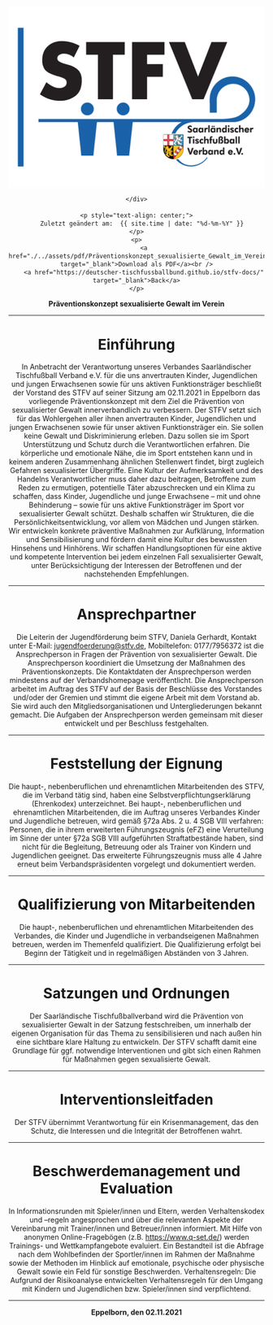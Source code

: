 <div class="html-only" style="text-align: center;">
    <div class="title" style="text-align: center;">
        <img src="images/STFV-LOGO.png" alt="STFV Logo" style="display: block; margin: 0 auto;" />
        
    </div>

    <p style="text-align: center;">
       Zuletzt geändert am:  {{ site.time | date: "%d-%m-%Y" }}
    </p>
    <p>
        <a href="./../assets/pdf/Präventionskonzept_sexualisierte_Gewalt_im_Verein.pdf" target="_blank">Download als PDF</a><br />
        <a href="https://deutscher-tischfussballbund.github.io/stfv-docs/" target="_blank">Back</a>
    </p>
</div>


**Präventionskonzept sexualisierte Gewalt im Verein**

---

# Einführung

In Anbetracht der Verantwortung unseres Verbandes Saarländischer Tischfußball Verband e.V. für die uns anvertrauten Kinder, Jugendlichen und jungen Erwachsenen sowie für uns aktiven Funktionsträger beschließt der Vorstand des STFV auf seiner Sitzung am 02.11.2021 in Eppelborn das vorliegende Präventionskonzept mit dem Ziel die Prävention von sexualisierter Gewalt innerverbandlich zu verbessern. 
Der STFV setzt sich für das Wohlergehen aller ihnen anvertrauten Kinder, Jugendlichen und jungen Erwachsenen sowie für unser aktiven Funktionsträger ein. 
Sie sollen keine Gewalt und Diskriminierung erleben. Dazu sollen sie im Sport Unterstützung und Schutz durch die Verantwortlichen erfahren. Die körperliche und emotionale Nähe, die im Sport entstehen kann und in keinem anderen Zusammenhang ähnlichen Stellenwert findet, birgt zugleich Gefahren sexualisierter Übergriffe. 
Eine Kultur der Aufmerksamkeit und des Handelns Verantwortlicher muss daher dazu beitragen, Betroffene zum Reden zu ermutigen, potentielle Täter abzuschrecken und ein Klima zu schaffen, dass Kinder, Jugendliche und junge Erwachsene – mit und ohne Behinderung – sowie für uns aktive Funktionsträger im Sport vor sexualisierter Gewalt schützt. 
Deshalb schaffen wir Strukturen, die die Persönlichkeitsentwicklung, vor allem von Mädchen und Jungen stärken. Wir entwickeln konkrete präventive Maßnahmen zur Aufklärung, Information und Sensibilisierung und fördern damit eine Kultur des bewussten Hinsehens und Hinhörens. 
Wir schaffen Handlungsoptionen für eine aktive und kompetente Intervention bei jedem einzelnen Fall sexualisierter Gewalt, unter Berücksichtigung der Interessen der Betroffenen und der nachstehenden Empfehlungen. 


---

# Ansprechpartner

Die Leiterin der Jugendförderung beim STFV, Daniela Gerhardt, Kontakt unter E-Mail: jugendfoerderung@stfv.de, Mobiltelefon: 0177/7956372 ist die Ansprechperson in Fragen der Prävention von sexualisierter Gewalt. 
Die Ansprechperson koordiniert die Umsetzung der Maßnahmen des Präventionskonzepts. Die Kontaktdaten der Ansprechperson werden mindestens auf der Verbandshomepage veröffentlicht. Die Ansprechperson arbeitet im Auftrag des STFV auf der Basis der Beschlüsse des Vorstandes und/oder der Gremien und stimmt die eigene Arbeit mit dem Vorstand ab. Sie wird auch den Mitgliedsorganisationen und Untergliederungen bekannt gemacht. 
Die Aufgaben der Ansprechperson werden gemeinsam mit dieser entwickelt und per Beschluss festgehalten. 

---

# Feststellung der Eignung

Die haupt-, nebenberuflichen und ehrenamtlichen Mitarbeitenden des STFV, die im Verband tätig sind, haben eine Selbstverpflichtungserklärung (Ehrenkodex) unterzeichnet. 
Bei haupt-, nebenberuflichen und ehrenamtlichen Mitarbeitenden, die im Auftrag unseres Verbandes Kinder und Jugendliche betreuen, wird gemäß §72a Abs. 2 u. 4 SGB VIII verfahren: Personen, die in ihrem erweiterten Führungszeugnis (eFZ) eine Verurteilung im Sinne der unter §72a SGB VIII aufgeführten Straftatbestände haben, sind nicht für die Begleitung, Betreuung oder als Trainer von Kindern und Jugendlichen geeignet. 
Das erweiterte Führungszeugnis muss alle 4 Jahre erneut beim Verbandspräsidenten vorgelegt und dokumentiert werden. 

---

# Qualifizierung von Mitarbeitenden

Die haupt-, nebenberuflichen und ehrenamtlichen Mitarbeitenden des Verbandes, die Kinder und Jugendliche in verbandseigenen Maßnahmen betreuen, werden im Themenfeld qualifiziert. Die Qualifizierung erfolgt bei Beginn der Tätigkeit und in regelmäßigen Abständen von 3 Jahren. 

---

# Satzungen und Ordnungen

Der Saarländische Tischfußballverband wird die Prävention von sexualisierter Gewalt in der Satzung festschreiben, um innerhalb der eigenen Organisation für das Thema zu sensibilisieren und nach außen hin eine sichtbare klare Haltung zu entwickeln. 
Der STFV schafft damit eine Grundlage für ggf. notwendige Interventionen und gibt sich einen Rahmen für Maßnahmen gegen sexualisierte Gewalt. 

---

# Interventionsleitfaden

Der STFV übernimmt Verantwortung für ein Krisenmanagement, das den Schutz, die Interessen und die Integrität der Betroffenen wahrt.

---

# Beschwerdemanagement und Evaluation

In Informationsrunden mit Spieler/innen und Eltern, werden Verhaltenskodex und –regeln angesprochen und über die relevanten Aspekte der Vereinbarung mit Trainer/innen und Betreuer/innen informiert. 
Mit Hilfe von anonymen Online-Fragebögen (z.B. https://www.q-set.de/) werden Trainings- und Wettkampfangebote evaluiert. 
Ein Bestandteil ist die Abfrage nach dem Wohlbefinden der Sportler/innen im Rahmen der Maßnahme sowie der Methoden im Hinblick auf emotionale, psychische oder physische Gewalt sowie ein Feld für sonstige Beschwerden. Verhaltensregeln: Die Aufgrund der Risikoanalyse entwickelten Verhaltensregeln für den Umgang mit Kindern und Jugendlichen bzw. Spieler/innen sind verpflichtend. 


---

**Eppelborn, den 02.11.2021**

